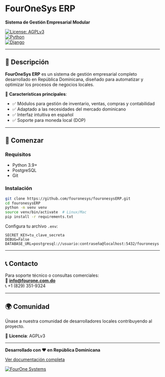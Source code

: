 # **FourOneSys ERP**  

**Sistema de Gestión Empresarial Modular**  

[![License: AGPLv3](https://img.shields.io/badge/License-AGPLv3-blue.svg)](https://www.gnu.org/licenses/agpl-3.0)  
[![Python](https://img.shields.io/badge/Python-3.9%2B-green)](https://www.python.org/)  
[![Django](https://img.shields.io/badge/Django-4.0%2B-brightgreen)](https://www.djangoproject.com/)  

---

## **📌 Descripción**  
**FourOneSys ERP** es un sistema de gestión empresarial completo desarrollado en República Dominicana, diseñado para automatizar y optimizar los procesos de negocios locales.  

🔹 **Características principales**:  
- ✅ Módulos para gestión de inventario, ventas, compras y contabilidad  
- ✅ Adaptado a las necesidades del mercado dominicano  
- ✅ Interfaz intuitiva en español  
- ✅ Soporte para moneda local (DOP)  

---

## **🚀 Comenzar**  

### **Requisitos**  
- Python 3.9+  
- PostgreSQL  
- Git  

### **Instalación**  
```bash
git clone https://github.com/fouronesys/fouronesysERP.git
cd fouronesysERP
python -m venv venv
source venv/bin/activate  # Linux/Mac
pip install -r requirements.txt
```

Configura tu archivo `.env`:
```env
SECRET_KEY=tu_clave_secreta
DEBUG=False
DATABASE_URL=postgresql://usuario:contraseña@localhost:5432/fouronesys
```

---

## **📞 Contacto**  
Para soporte técnico o consultas comerciales:  
📧 **info@fourone.com.do**  
📞 +1 (829) 351-9324

---

## **🌍 Comunidad**  
Únase a nuestra comunidad de desarrolladores locales contribuyendo al proyecto.  

📄 **Licencia**: AGPLv3  

--- 

**Desarrollado con ❤️ en República Dominicana**  

[Ver documentación completa](docs/README.md)  

[![FourOne Systems](https://fourone.com.do/logo.png)](https://fourone.com.do)
